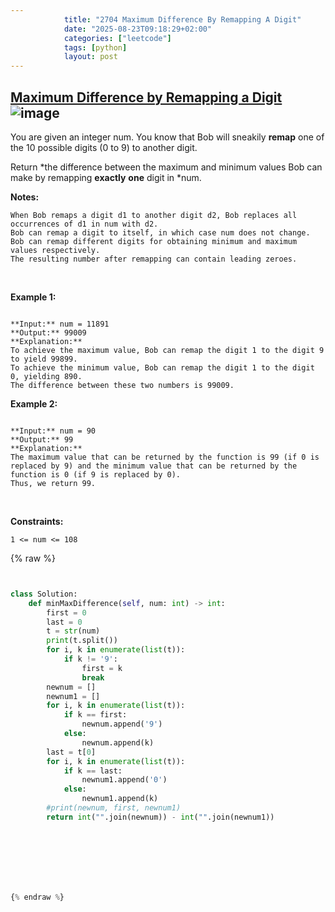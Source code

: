 ```yaml
---
            title: "2704 Maximum Difference By Remapping A Digit"
            date: "2025-08-23T09:18:29+02:00"
            categories: ["leetcode"]
            tags: [python]
            layout: post
---
```

            
## [Maximum Difference by Remapping a Digit](https://leetcode.com/problems/maximum-difference-by-remapping-a-digit) ![image](https://img.shields.io/badge/Difficulty-Easy-brightgreen)

You are given an integer num. You know that Bob will sneakily **remap** one of the 10 possible digits (0 to 9) to another digit.

Return *the difference between the maximum and minimum values Bob can make by remapping **exactly** **one** digit in *num.

**Notes:**

	When Bob remaps a digit d1 to another digit d2, Bob replaces all occurrences of d1 in num with d2.
	Bob can remap a digit to itself, in which case num does not change.
	Bob can remap different digits for obtaining minimum and maximum values respectively.
	The resulting number after remapping can contain leading zeroes.

 

**Example 1:**

```

**Input:** num = 11891
**Output:** 99009
**Explanation:** 
To achieve the maximum value, Bob can remap the digit 1 to the digit 9 to yield 99899.
To achieve the minimum value, Bob can remap the digit 1 to the digit 0, yielding 890.
The difference between these two numbers is 99009.

```

**Example 2:**

```

**Input:** num = 90
**Output:** 99
**Explanation:**
The maximum value that can be returned by the function is 99 (if 0 is replaced by 9) and the minimum value that can be returned by the function is 0 (if 9 is replaced by 0).
Thus, we return 99.
```

 

**Constraints:**

	1 <= num <= 108

{% raw %}


```python


class Solution:
    def minMaxDifference(self, num: int) -> int:
        first = 0
        last = 0
        t = str(num)
        print(t.split())
        for i, k in enumerate(list(t)):
            if k != '9':
                first = k
                break
        newnum = []
        newnum1 = []
        for i, k in enumerate(list(t)):
            if k == first:
                newnum.append('9')
            else:
                newnum.append(k)
        last = t[0]
        for i, k in enumerate(list(t)):
            if k == last:
                newnum1.append('0')
            else:
                newnum1.append(k)
        #print(newnum, first, newnum1)
        return int("".join(newnum)) - int("".join(newnum1))





        


{% endraw %}
```
